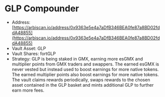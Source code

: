 # GLP Compounder



* Address: [https://arbiscan.io/address/0x9363e5e4a7aDfB346BEA0fe87a8BD02fddA48855](https://arbiscan.io/address/0x9363e5e4a7aDfB346BEA0fe87a8BD02fddA48855)
* Vault Asset: GLP
* Vault Shares: fortGLP
* Strategy: GLP is being staked in GMX, earning more esGMX and multiplier points
  from GMX traders and swappers. The earned esGMX is never vested but instead
  used to boost earnings for more native tokens. The earned multiplier points
  also boost earnings for more native tokens. The vault claims rewards
  periodically, swaps rewards to the chosen asset contained in the GLP basket
  and mints additional GLP to further earn more fees.
  